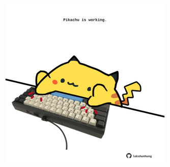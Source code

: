 <!-- built at 09/05/2022, 20:01:10 UTC -->
<p align="center">
  <img width="500" height="500" src="./ReadmeImage.svg">
</p>
